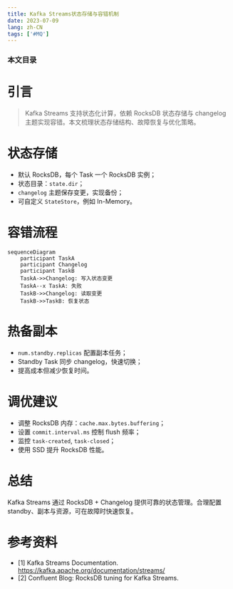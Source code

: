 ```yaml
---
title: Kafka Streams状态存储与容错机制
date: 2023-07-09
lang: zh-CN
tags: ['#MQ']
---
```


### 本文目录
<!-- toc -->

# 引言
> Kafka Streams 支持状态化计算，依赖 RocksDB 状态存储与 changelog 主题实现容错。本文梳理状态存储结构、故障恢复与优化策略。

# 状态存储
- 默认 RocksDB，每个 Task 一个 RocksDB 实例；
- 状态目录：`state.dir`；
- `changelog` 主题保存变更，实现备份；
- 可自定义 `StateStore`，例如 In-Memory。

# 容错流程
```mermaid
sequenceDiagram
    participant TaskA
    participant Changelog
    participant TaskB
    TaskA->>Changelog: 写入状态变更
    TaskA--x TaskA: 失败
    TaskB->>Changelog: 读取变更
    TaskB->>TaskB: 恢复状态
```

# 热备副本
- `num.standby.replicas` 配置副本任务；
- Standby Task 同步 changelog，快速切换；
- 提高成本但减少恢复时间。

# 调优建议
- 调整 RocksDB 内存：`cache.max.bytes.buffering`；
- 设置 `commit.interval.ms` 控制 flush 频率；
- 监控 `task-created`, `task-closed`；
- 使用 SSD 提升 RocksDB 性能。

# 总结
Kafka Streams 通过 RocksDB + Changelog 提供可靠的状态管理。合理配置 standby、副本与资源，可在故障时快速恢复。

# 参考资料
- [1] Kafka Streams Documentation. https://kafka.apache.org/documentation/streams/
- [2] Confluent Blog: RocksDB tuning for Kafka Streams.
